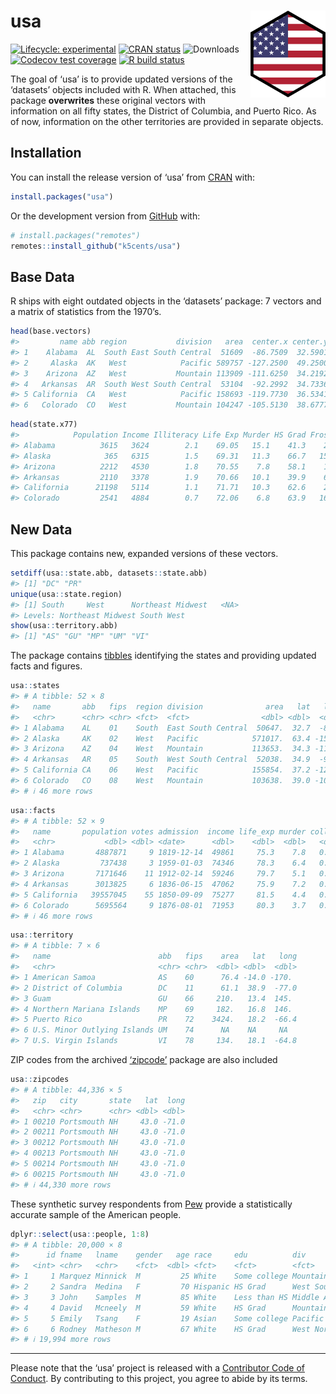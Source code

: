 
<!-- README.md is generated from README.Rmd. Please edit that file -->

# usa <a href='https:/k5cents.github.io/usa/'><img src='man/figures/logo.png' align="right" height="139" /></a>

<!-- badges: start -->

[![Lifecycle:
experimental](https://img.shields.io/badge/lifecycle-maturing-blue.svg)](https://lifecycle.r-lib.org/articles/stages.html#experimental)
[![CRAN
status](https://www.r-pkg.org/badges/version/usa)](https://CRAN.R-project.org/package=usa)
![Downloads](https://cranlogs.r-pkg.org/badges/grand-total/usa)
[![Codecov test
coverage](https://codecov.io/gh/k5cents/usa/graph/badge.svg?token=ubolhKW81u)](https://app.codecov.io/gh/k5cents/usa?branch=master)
[![R build
status](https://github.com/k5cents/usa/workflows/R-CMD-check/badge.svg)](https://github.com/k5cents/usa/actions)
<!-- badges: end -->

The goal of ‘usa’ is to provide updated versions of the ‘datasets’
objects included with R. When attached, this package **overwrites**
these original vectors with information on all fifty states, the
District of Columbia, and Puerto Rico. As of now, information on the
other territories are provided in separate objects.

## Installation

You can install the release version of ‘usa’ from
[CRAN](https://cran.r-project.org/package=usa) with:

``` r
install.packages("usa")
```

Or the development version from [GitHub](https://github.com/k5cents/usa)
with:

``` r
# install.packages("remotes")
remotes::install_github("k5cents/usa")
```

## Base Data

R ships with eight outdated objects in the ‘datasets’ package: 7 vectors
and a matrix of statistics from the 1970’s.

``` r
head(base.vectors)
#>         name abb region           division   area  center.x center.y
#> 1    Alabama  AL  South East South Central  51609  -86.7509  32.5901
#> 2     Alaska  AK   West            Pacific 589757 -127.2500  49.2500
#> 3    Arizona  AZ   West           Mountain 113909 -111.6250  34.2192
#> 4   Arkansas  AR  South West South Central  53104  -92.2992  34.7336
#> 5 California  CA   West            Pacific 158693 -119.7730  36.5341
#> 6   Colorado  CO   West           Mountain 104247 -105.5130  38.6777
```

``` r
head(state.x77)
#>            Population Income Illiteracy Life Exp Murder HS Grad Frost   Area
#> Alabama          3615   3624        2.1    69.05   15.1    41.3    20  50708
#> Alaska            365   6315        1.5    69.31   11.3    66.7   152 566432
#> Arizona          2212   4530        1.8    70.55    7.8    58.1    15 113417
#> Arkansas         2110   3378        1.9    70.66   10.1    39.9    65  51945
#> California      21198   5114        1.1    71.71   10.3    62.6    20 156361
#> Colorado         2541   4884        0.7    72.06    6.8    63.9   166 103766
```

## New Data

This package contains new, expanded versions of these vectors.

``` r
setdiff(usa::state.abb, datasets::state.abb)
#> [1] "DC" "PR"
unique(usa::state.region)
#> [1] South     West      Northeast Midwest   <NA>     
#> Levels: Northeast Midwest South West
show(usa::territory.abb)
#> [1] "AS" "GU" "MP" "UM" "VI"
```

The package contains [tibbles](https://tibble.tidyverse.org/)
identifying the states and providing updated facts and figures.

``` r
usa::states
#> # A tibble: 52 × 8
#>   name       abb   fips  region division              area   lat   long
#>   <chr>      <chr> <chr> <fct>  <fct>                <dbl> <dbl>  <dbl>
#> 1 Alabama    AL    01    South  East South Central  50647.  32.7  -86.8
#> 2 Alaska     AK    02    West   Pacific            571017.  63.4 -153. 
#> 3 Arizona    AZ    04    West   Mountain           113653.  34.3 -112. 
#> 4 Arkansas   AR    05    South  West South Central  52038.  34.9  -92.4
#> 5 California CA    06    West   Pacific            155854.  37.2 -120. 
#> 6 Colorado   CO    08    West   Mountain           103638.  39.0 -106. 
#> # ℹ 46 more rows
```

``` r
usa::facts
#> # A tibble: 52 × 9
#>   name       population votes admission  income life_exp murder college  heat
#>   <chr>           <dbl> <dbl> <date>      <dbl>    <dbl>  <dbl>   <dbl> <dbl>
#> 1 Alabama       4887871     9 1819-12-14  49861     75.3    7.8   0.234 65.9 
#> 2 Alaska         737438     3 1959-01-03  74346     78.3    6.4   0.271  0.37
#> 3 Arizona       7171646    11 1912-02-14  59246     79.7    5.1   0.271 73.6 
#> 4 Arkansas      3013825     6 1836-06-15  47062     75.9    7.2   0.214 62.4 
#> 5 California   39557045    55 1850-09-09  75277     81.5    4.4   0.314 38.9 
#> 6 Colorado      5695564     9 1876-08-01  71953     80.3    3.7   0.384 15.5 
#> # ℹ 46 more rows
```

``` r
usa::territory
#> # A tibble: 7 × 6
#>   name                        abb   fips    area   lat   long
#>   <chr>                       <chr> <chr>  <dbl> <dbl>  <dbl>
#> 1 American Samoa              AS    60      76.4 -14.0 -170. 
#> 2 District of Columbia        DC    11      61.1  38.9  -77.0
#> 3 Guam                        GU    66     210.   13.4  145. 
#> 4 Northern Mariana Islands    MP    69     182.   16.8  146. 
#> 5 Puerto Rico                 PR    72    3424.   18.2  -66.4
#> 6 U.S. Minor Outlying Islands UM    74      NA    NA     NA  
#> 7 U.S. Virgin Islands         VI    78     134.   18.1  -64.8
```

ZIP codes from the archived
[‘zipcode’](https://cran.r-project.org/package=zipcode) package are also
included

``` r
usa::zipcodes
#> # A tibble: 44,336 × 5
#>   zip   city       state   lat  long
#>   <chr> <chr>      <chr> <dbl> <dbl>
#> 1 00210 Portsmouth NH     43.0 -71.0
#> 2 00211 Portsmouth NH     43.0 -71.0
#> 3 00212 Portsmouth NH     43.0 -71.0
#> 4 00213 Portsmouth NH     43.0 -71.0
#> 5 00214 Portsmouth NH     43.0 -71.0
#> 6 00215 Portsmouth NH     43.0 -71.0
#> # ℹ 44,330 more rows
```

These synthetic survey respondents from
[Pew](https://www.pewresearch.org/methods/2018/01/26/for-weighting-online-opt-in-samples-what-matters-most/)
provide a statistically accurate sample of the American people.

``` r
dplyr::select(usa::people, 1:8)
#> # A tibble: 20,000 × 8
#>      id fname   lname    gender   age race     edu          div               
#>   <int> <chr>   <chr>    <fct>  <dbl> <fct>    <fct>        <fct>             
#> 1     1 Marquez Minnick  M         25 White    Some college Mountain          
#> 2     2 Sandra  Medina   F         70 Hispanic HS Grad      West South Central
#> 3     3 John    Samples  M         85 White    Less than HS Middle Atlantic   
#> 4     4 David   Mcneely  M         59 White    HS Grad      Mountain          
#> 5     5 Emily   Tsang    F         19 Asian    Some college Pacific           
#> 6     6 Rodney  Matheson M         67 White    HS Grad      West North Central
#> # ℹ 19,994 more rows
```

------------------------------------------------------------------------

Please note that the ‘usa’ project is released with a [Contributor Code
of Conduct](https://k5cents.github.io/usa/CODE_OF_CONDUCT.html). By
contributing to this project, you agree to abide by its terms.

<!-- refs: start -->
<!-- refs: end -->
